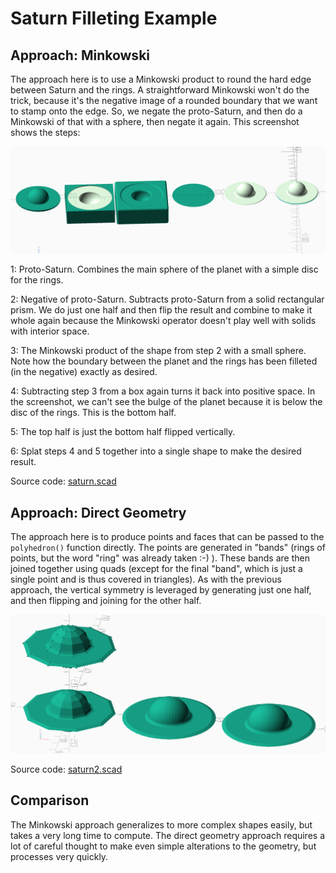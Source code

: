# Saturn Filleting Example

## Approach: Minkowski

The approach here is to use a Minkowski product to round the hard edge between Saturn and the rings. A straightforward Minkowski won't do the trick, because it's the negative image of a rounded boundary that we want to stamp onto the edge. So, we negate the proto-Saturn, and then do a Minkowski of that with a sphere, then negate it again. This screenshot shows the steps:

![Screenshot](Screenshot.png)

1: Proto-Saturn. Combines the main sphere of the planet with a simple disc for the rings.

2: Negative of proto-Saturn. Subtracts proto-Saturn from a solid rectangular prism. We do just one half and then flip the result and combine to make it whole again because the Minkowski operator doesn't play well with solids with interior space.

3: The Minkowski product of the shape from step 2 with a small sphere. Note how the boundary between the planet and the rings has been filleted (in the negative) exactly as desired.

4: Subtracting step 3 from a box again turns it back into positive space. In the screenshot, we can't see the bulge of the planet because it is below the disc of the rings. This is the bottom half.

5: The top half is just the bottom half flipped vertically.

6: Splat steps 4 and 5 together into a single shape to make the desired result.

Source code: [saturn.scad](saturn.scad)

## Approach: Direct Geometry

The approach here is to produce points and faces that can be passed to the `polyhedron()` function directly. The points are generated in "bands" (rings of points, but the word "ring" was already taken :-) ). These bands are then joined together using quads (except for the final "band", which is just a single point and is thus covered in triangles). As with the previous approach, the vertical symmetry is leveraged by generating just one half, and then flipping and joining for the other half.

![Screenshot](Screenshot2.png)

Source code: [saturn2.scad](saturn2.scad)

## Comparison

The Minkowski approach generalizes to more complex shapes easily, but takes a very long time to compute. The direct geometry approach requires a lot of careful thought to make even simple alterations to the geometry, but processes very quickly.

